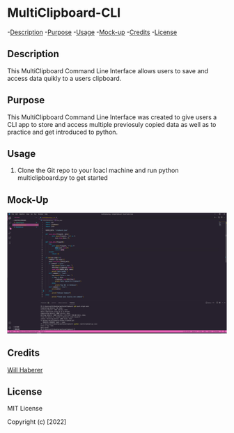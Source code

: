 # MultiClipboard-CLI

-[Description](#description) -[Purpose](#purpose) -[Usage](#usage) -[Mock-up](#) -[Credits](#credits) -[License](#license)

## Description

This MultiClipboard Command Line Interface allows users to save and access data quikly to a users clipboard.

## Purpose

This MultiClipboard Command Line Interface was created to give users a CLI app to store and access multiple previosuly copied data as well as to practice and get introduced to python.

## Usage

1. Clone the Git repo to your loacl machine and run python multiclipboard.py to get started

## Mock-Up

<img src="./Example.png" alt="MultiClipboard" >

## Credits

<a href="https://github.com/willhaberer" target="_blank">Will Haberer</a>

## License

MIT License

Copyright (c) [2022]
